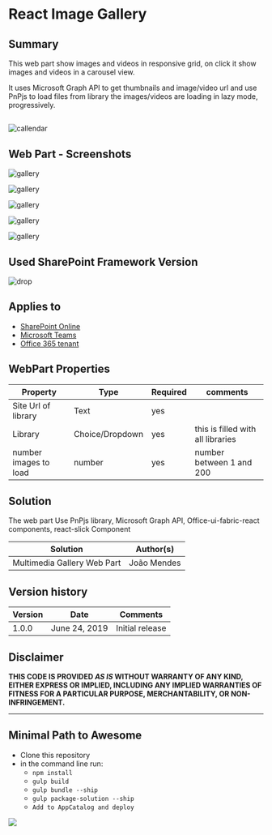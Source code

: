 # React Image Gallery

## Summary

This web part show images and videos in responsive grid, on click it show images and videos in a carousel view.

It uses Microsoft Graph API to get thumbnails and image/video url and use PnPjs to load files from library the images/videos are loading in lazy mode, progressively.


##  
![callendar](/samples/react-multimedia-gallery/assets/MultimediaGallery.gif) 

 
##  Web Part  - Screenshots

![gallery](/samples/react-multimedia-gallery/assets/Annotation2.jpg)

![gallery](/samples/react-multimedia-gallery/assets/Annotation0.jpg)

![gallery](/samples/react-multimedia-gallery/assets/Annotation1.jpg)


![gallery](/samples/react-multimedia-gallery/assets/Screenshot1.png)


![gallery](/samples/react-multimedia-gallery/assets/Screenshot2.png)






## Used SharePoint Framework Version 
![drop](https://img.shields.io/badge/version-1.8.2-green.svg)

## Applies to

* [SharePoint Online](https://docs.microsoft.com/sharepoint/dev/spfx/sharepoint-framework-overview)
* [Microsoft Teams](https://products.office.com/en-US/microsoft-teams/group-chat-software)
* [Office 365 tenant](https://docs.microsoft.com/sharepoint/dev/spfx/set-up-your-development-environment)


## WebPart Properties
 
Property |Type|Required| comments
--------------------|----|--------|----------
Site Url of library | Text| yes|
Library| Choice/Dropdown | yes|  this is filled with all libraries
number images to load | number| yes | number between 1 and 200

 

## Solution
The web part Use PnPjs library, Microsoft Graph API, Office-ui-fabric-react components, react-slick Component

Solution|Author(s)
--------|---------
Multimedia Gallery  Web Part|João Mendes

## Version history

Version|Date|Comments
-------|----|--------
1.0.0|June 24, 2019|Initial release


## Disclaimer
**THIS CODE IS PROVIDED *AS IS* WITHOUT WARRANTY OF ANY KIND, EITHER EXPRESS OR IMPLIED, INCLUDING ANY IMPLIED WARRANTIES OF FITNESS FOR A PARTICULAR PURPOSE, MERCHANTABILITY, OR NON-INFRINGEMENT.**

---

## Minimal Path to Awesome

- Clone this repository
- in the command line run:
  - `npm install`
  - `gulp build`
  - `gulp bundle --ship`
  - `gulp package-solution --ship`
  - `Add to AppCatalog and deploy`




<img src="https://telemetry.sharepointpnp.com/sp-dev-fx-webparts/samples/react-multimedia-gallery" />

